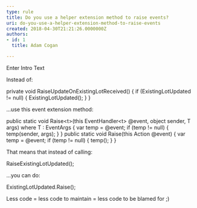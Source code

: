```yaml
---
type: rule
title: Do you use a helper extension method to raise events?
uri: do-you-use-a-helper-extension-method-to-raise-events
created: 2018-04-30T21:21:26.0000000Z
authors:
- id: 1
  title: Adam Cogan

---
```


 Enter Intro Text
 
Instead of:

private void RaiseUpdateOnExistingLotReceived()
{
if (ExistingLotUpdated != null)
{
ExistingLotUpdated();
}
}​

...use this event extension method:

public static void Raise&lt;t&gt;(this EventHandler&lt;t&gt; @event,
object sender, T args) where T : EventArgs
{
var temp = @event;
if (temp != null)
{
temp(sender, args);
}
}
public static void Raise(this Action @event)
{
var temp = @event;
if (temp != null)
{
temp();
}
}

That means that instead of calling:

RaiseExistingLotUpdated();

...you can do:

ExistingLotUpdated.Raise();

Less code = less code to maintain = less code to be blamed for ;)​

